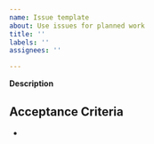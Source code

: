 ```yaml
---
name: Issue template
about: Use issues for planned work
title: ''
labels: ''
assignees: ''

---
```


**Description**


**Acceptance Criteria**
- 
-
